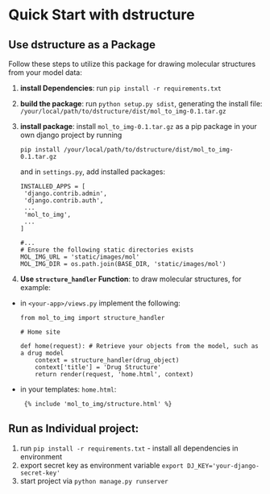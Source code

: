 # Quick Start with dstructure

## Use dstructure as a Package

Follow these steps to utilize this package for drawing molecular structures from your model data:

1. **install Dependencies**: run `pip install -r requirements.txt`
2. **build the package**: run `python setup.py sdist`, generating the install file:
   `/your/local/path/to/dstructure/dist/mol_to_img-0.1.tar.gz`
3. **install package**: install `mol_to_img-0.1.tar.gz` as a pip package in your own django project by running

   ```
   pip install /your/local/path/to/dstructure/dist/mol_to_img-0.1.tar.gz
   ```

   and in `settings.py`, add installed packages:

   ```
   INSTALLED_APPS = [
    'django.contrib.admin',
    'django.contrib.auth',
    ...
    'mol_to_img',
    ...
   ]

   #...
   # Ensure the following static directories exists
   MOL_IMG_URL = 'static/images/mol'
   MOL_IMG_DIR = os.path.join(BASE_DIR, 'static/images/mol')

   ```

4. **Use `structure_handler` Function**: to draw molecular structures, for example:

- in `<your-app>/views.py` implement the following:

  ```
  from mol_to_img import structure_handler

  # Home site

  def home(request): # Retrieve your objects from the model, such as a drug model
      context = structure_handler(drug_object)
      context['title'] = 'Drug Structure'
      return render(request, 'home.html', context)

  ```

- in your templates: `home.html`:

  ```
   {% include 'mol_to_img/structure.html' %}

  ```

## Run as Individual project:

1. run `pip install -r requirements.txt` - install all dependencies in environment
2. export secret key as environment variable `export DJ_KEY='your-django-secret-key'`
3. start project via `python manage.py runserver`
